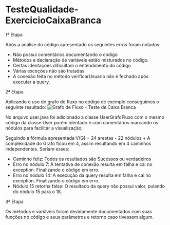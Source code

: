 # TesteQualidade-ExercicioCaixaBranca

1ª Etapa

Após a análise do código apresentado os seguintes erros foram notados:
- Não possui comentários documentando o código
- Métodos e declaração de variáveis estão misturados no código.
- Certas identações dificultam o entendimento do código
- Várias exceções não são tratadas
- A conexão feita no método verificarUsuario não é fechado após executar a query.


2ª Etapa

Aplicando o uso do grafo de fluxo no código de exemplo conseguimos o seguinte resultado:
![Grafo de Fluxo - Teste de Caixa Branca](https://github.com/EduardoHS-ZWrld/TesteQualidade-ExercicioCaixaBranca/assets/69911011/c1d339d3-1085-46c1-b789-0960ad70141a)

No arquivo user.java foi adicionado a classe UserGrafoFluxo com o mesmo código da classe User porém identado e com comentários marcando os nódulos para facilitar a visualização;

Seguindo a fórmula apresentada
  V(G) = 24 arestas - 22 nódulos + 
A complexidade do Grafo ficou em 4, assim resultando em 4 caminhos independentes. Seriam esses:
 - Caminho feliz: Todos os resultados são Sucessos ou verdadeiros
 - Erro no nódulo 7: A tentativa de conexão resulta em falha e cai no exception. Finalizando o código em erro.
 - Erro no nódulo 14: A execução da query resulta em falha e cai no exception. Finalizando o código em erro.
 - Nódulo 15 retorna false: O resultado da query não possui valor, pulando do nódulo 15 para o 18.


3ª Etapa

Os métodos e variáveis foram devidamente documentados com suas funções no código e seus parâmetros e retorno caso tivessem algum.
